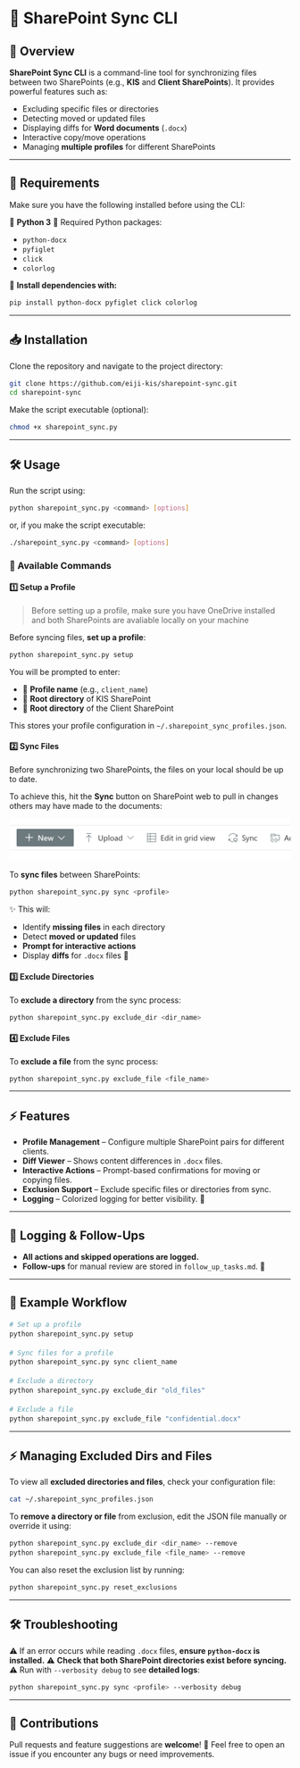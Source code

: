 

# 🚀 SharePoint Sync CLI

## 🌟 Overview
**SharePoint Sync CLI** is a command-line tool for synchronizing files between two SharePoints (e.g., **KIS** and **Client SharePoints**). It provides powerful features such as:

- Excluding specific files or directories
- Detecting moved or updated files
- Displaying diffs for **Word documents** (`.docx`)
- Interactive copy/move operations
- Managing **multiple profiles** for different SharePoints

---

## 🔧 Requirements
Make sure you have the following installed before using the CLI:

🔹 **Python 3**
🔹 Required Python packages:
  - `python-docx`
  - `pyfiglet`
  - `click`
  - `colorlog`

📌 **Install dependencies with:**
```sh
pip install python-docx pyfiglet click colorlog
```

---

## 📥 Installation
Clone the repository and navigate to the project directory:
```sh
git clone https://github.com/eiji-kis/sharepoint-sync.git
cd sharepoint-sync
```
Make the script executable (optional):
```sh
chmod +x sharepoint_sync.py
```

---

## 🛠️ Usage
Run the script using:
```sh
python sharepoint_sync.py <command> [options]
```

or, if you make the script executable:
```sh
./sharepoint_sync.py <command> [options]
```

### 🔹 Available Commands

#### 1️⃣ **Setup a Profile**

> Before setting up a profile, make sure you have OneDrive installed and both SharePoints are avaliable locally on your machine

Before syncing files, **set up a profile**:
```sh
python sharepoint_sync.py setup
```
You will be prompted to enter:
- 📌 **Profile name** (e.g., `client_name`)
- 📌 **Root directory** of KIS SharePoint
- 📌 **Root directory** of the Client SharePoint

This stores your profile configuration in `~/.sharepoint_sync_profiles.json`.

#### 2️⃣ **Sync Files**

Before synchronizing two SharePoints, the files on your local should be up to date.

To achieve this, hit the **Sync** button on SharePoint web to pull in changes others may have made to the documents:

![alt text](/img/sync.png)

To **sync files** between SharePoints:
```sh
python sharepoint_sync.py sync <profile>
```
✨ This will:
- Identify **missing files** in each directory
- Detect **moved or updated** files
- **Prompt for interactive actions**
- Display **diffs** for `.docx` files 📄

#### 3️⃣ **Exclude Directories**
To **exclude a directory** from the sync process:
```sh
python sharepoint_sync.py exclude_dir <dir_name>
```

#### 4️⃣ **Exclude Files**
To **exclude a file** from the sync process:
```sh
python sharepoint_sync.py exclude_file <file_name>
```

---

## ⚡ Features
- **Profile Management** – Configure multiple SharePoint pairs for different clients.
- **Diff Viewer** – Shows content differences in `.docx` files.
- **Interactive Actions** – Prompt-based confirmations for moving or copying files.
- **Exclusion Support** – Exclude specific files or directories from sync.
- **Logging** – Colorized logging for better visibility. 🎨

---

## 📝 Logging & Follow-Ups
- **All actions and skipped operations are logged.**
- **Follow-ups** for manual review are stored in `follow_up_tasks.md`. 📜

---

## 🎯 Example Workflow
```sh
# Set up a profile
python sharepoint_sync.py setup

# Sync files for a profile
python sharepoint_sync.py sync client_name

# Exclude a directory
python sharepoint_sync.py exclude_dir "old_files"

# Exclude a file
python sharepoint_sync.py exclude_file "confidential.docx"
```

---

## ⚡ Managing Excluded Dirs and Files
To view all **excluded directories and files**, check your configuration file:
```sh
cat ~/.sharepoint_sync_profiles.json
```

To **remove a directory or file** from exclusion, edit the JSON file manually or override it using:
```sh
python sharepoint_sync.py exclude_dir <dir_name> --remove
python sharepoint_sync.py exclude_file <file_name> --remove
```

You can also reset the exclusion list by running:
```sh
python sharepoint_sync.py reset_exclusions
```

---

## 🛠️ Troubleshooting
⚠️ If an error occurs while reading `.docx` files, **ensure `python-docx` is installed.**
⚠️ **Check that both SharePoint directories exist before syncing.**
⚠️ Run with `--verbosity debug` to see **detailed logs**:
```sh
python sharepoint_sync.py sync <profile> --verbosity debug
```

---

## 🤝 Contributions
Pull requests and feature suggestions are **welcome**! 🚀 Feel free to open an issue if you encounter any bugs or need improvements.